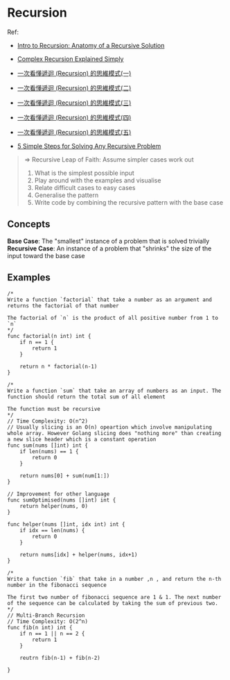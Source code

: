 # Recursion
Ref:
- [Intro to Recursion: Anatomy of a Recursive Solution](https://www.youtube.com/watch?v=yBWlPte6FhA&list=PLxQ8cCJ6LyOZHhAjIYrEFWcfYdyJl5VYf&index=3&pp=iAQB)
- [Complex Recursion Explained Simply](https://www.youtube.com/watch?v=wRH2I6IN4BE&list=PLxQ8cCJ6LyOZHhAjIYrEFWcfYdyJl5VYf&index=6&pp=iAQB)
- [一次看懂遞迴 (Recursion) 的思維模式(一)](https://medium.com/appworks-school/%E9%80%B2%E5%85%A5%E9%81%9E%E8%BF%B4-recursion-%E7%9A%84%E4%B8%96%E7%95%8C-%E4%B8%80-59fa4b394ef6)
- [一次看懂遞迴 (Recursion) 的思維模式(二)](https://medium.com/appworks-school/%E9%80%B2%E5%85%A5%E9%81%9E%E8%BF%B4-recursion-%E7%9A%84%E4%B8%96%E7%95%8C-%E4%BA%8C-58196a45a945)
- [一次看懂遞迴 (Recursion) 的思維模式(三)](https://medium.com/appworks-school/%E9%80%B2%E5%85%A5%E9%81%9E%E8%BF%B4-recursion-%E7%9A%84%E4%B8%96%E7%95%8C-%E4%B8%89-d2fd70b5b171)
- [一次看懂遞迴 (Recursion) 的思維模式(四)](https://medium.com/appworks-school/%E9%80%B2%E5%85%A5%E9%81%9E%E8%BF%B4-recursion-%E7%9A%84%E4%B8%96%E7%95%8C-%E5%9B%9B-27d86b9fbd1d)
- [一次看懂遞迴 (Recursion) 的思維模式(五)](https://medium.com/appworks-school/%E9%80%B2%E5%85%A5%E9%81%9E%E8%BF%B4-recursion-%E7%9A%84%E4%B8%96%E7%95%8C-%E4%BA%94-b678adad95ca)

- [5 Simple Steps for Solving Any Recursive Problem](https://www.youtube.com/watch?v=ngCos392W4w)
> => Recursive Leap of Faith: Assume simpler cases work out
> 1. What is the simplest possible input
> 2. Play around with the examples and visualise
> 3. Relate difficult cases to easy cases
> 4. Generalise the pattern
> 5. Write code by combining the recursive pattern with the base case

## Concepts
**Base Case**: The "smallest" instance of a problem that is solved trivially
**Recursive Case**: An instance of a problem that "shrinks" the size of the input toward the base case 

## Examples
``` Golang
/*
Write a function `factorial` that take a number as an argument and returns the factorial of that number

The factorial of `n` is the product of all positive number from 1 to `n`
*/
func factorial(n int) int {
    if n == 1 {
        return 1
    }

    return n * factorial(n-1)
}

/*
Write a function `sum` that take an array of numbers as an input. The function should return the total sum of all element

The function must be recursive
*/
// Time Complexity: O(n^2)
// Usually slicing is an O(n) opeartion which involve manipulating whole array. However Golang slicing does "nothing more" than creating a new slice header which is a constant operation
func sum(nums []int) int {
    if len(nums) == 1 {
        return 0
    }

    return nums[0] + sum(num[1:])
}

// Improvement for other language
func sumOptimised(nums []int) int {
    return helper(nums, 0)
}

func helper(nums []int, idx int) int {
    if idx == len(nums) {
        return 0
    }

    return nums[idx] + helper(nums, idx+1)
}

/*
Write a function `fib` that take in a number ,n , and return the n-th number in the fibonacci sequence

The first two number of fibonacci sequence are 1 & 1. The next number of the sequence can be calculated by taking the sum of previous two.
*/
// Multi-Branch Recursion
// Time Complexity: O(2^n)
func fib(n int) int {
    if n == 1 || n == 2 {
        return 1
    }

    reutrn fib(n-1) + fib(n-2)

}
```